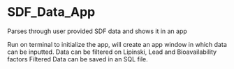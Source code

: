 # SDF_Data_App
Parses through user provided SDF data and shows it in an app

Run on terminal to initialize the app, will create an app window in which data can be inputted. 
Data can be filtered on Lipinski, Lead and Bioavailability factors
Filtered Data can be saved in an SQL file. 
